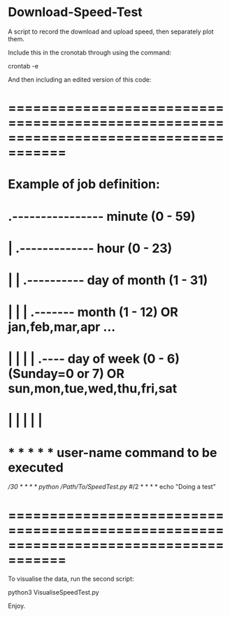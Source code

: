 # Download-Speed-Test
A script to record the download and upload speed, then separately plot them.

Include this in the cronotab through using the command:

crontab -e

And then including an edited version of this code:

# =====================================================================================
# Example of job definition:
# .---------------- minute (0 - 59)
# |  .------------- hour (0 - 23)
# |  |  .---------- day of month (1 - 31)
# |  |  |  .------- month (1 - 12) OR jan,feb,mar,apr ...
# |  |  |  |  .---- day of week (0 - 6) (Sunday=0 or 7) OR sun,mon,tue,wed,thu,fri,sat
# |  |  |  |  |
# *  *  *  *  * user-name  command to be executed 

*/30 * * * * python /Path/To/SpeedTest.py
#*/2 * * * * echo "Doing a test"
# =====================================================================================

To visualise the data, run the second script:

python3 VisualiseSpeedTest.py

Enjoy.
